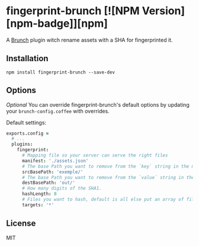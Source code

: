 fingerprint-brunch [![NPM Version][npm-badge]][npm]
=============

A [Brunch][] plugin witch rename assets with a SHA for fingerprinted it.

Installation
-------

`npm install fingerprint-brunch --save-dev`


Options
-------
_Optional_ You can override fingerprint-brunch's default options by updating your `brunch-config.coffee` with overrides.

Default settings:

```coffeescript
exports.config =
  # ...
  plugins:
    fingerprint:
      # Mapping file so your server can serve the right files
      manifest: './assets.json'
      # The base Path you want to remove from the `key` string in the mapping file
      srcBasePath: 'exemple/'
      # The base Path you want to remove from the `value` string in the mapping file
      destBasePath: 'out/'
      # How many digits of the SHA1.
      hashLength: 8
      # Files you want to hash, default is all else put an array of files like ['app.js', 'vendor.js', ...]
      targets: '*'
```

License
-------

MIT

[Brunch]: http://brunch.io